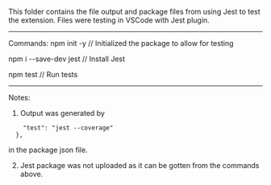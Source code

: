 This folder contains the file output and package files from using Jest to test the extension.
Files were testing in VSCode with Jest plugin.

-------------------------------------
Commands:
npm init -y
// Initialized the package to allow for testing

npm i --save-dev jest
// Install Jest

npm test
// Run tests

-------------------------------------
Notes: 
1. Output was generated by 
```"scripts": {
    "test": "jest --coverage"
  },
```
  
in the package json file.

2. Jest package was not uploaded as it can be gotten from the commands above.
